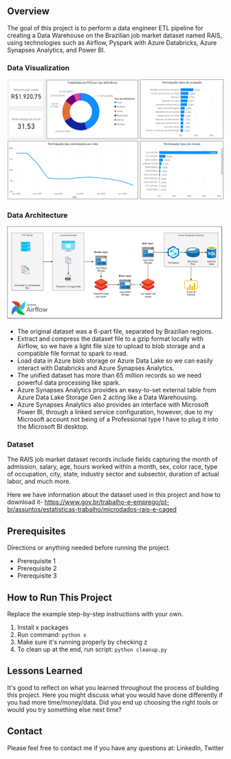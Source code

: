 ## Overview

The goal of this project is to perform a data engineer ETL pipeline for creating a Data Warehouse on the Brazilian job market dataset named RAIS, using technologies such as Airflow, Pyspark with Azure Databricks, Azure Synapses Analytics, and Power BI. 
### Data Visualization

![Example dashboard image](Rais_dashboard.png)

### Data Architecture

![Example architecture image](rais-data-architecture.drawio.png)

- The original dataset was a 6-part file, separated by Brazilian regions.
- Extract and compress the dataset file to a gzip format locally with Airflow, so we have a light file size to upload to blob storage and a compatible file format to spark to read.
- Load data in Azure blob storage or Azure Data Lake so we can easily interact with Databricks and Azure Synapses Analytics.
- The unified dataset has more than 65 million records so we need powerful data processing like spark.
- Azure Synapses Analytics provides an easy-to-set external table from Azure Data Lake Storage Gen 2 acting like a Data Warehousing.
- Azure Synapses Analytics also provides an interface with Microsoft Power BI, through a linked service configuration, however, due to my Microsoft account not being of a Professional type I have to plug it into the Microsoft BI desktop. 

### Dataset
The RAIS job market dataset records include fields capturing the month of admission, salary, age, hours worked within a month, sex, color race, type of occupation, city, state, industry sector and subsector, duration of actual labor, and much more.

Here we have information about the dataset used in this project and how to download it- https://www.gov.br/trabalho-e-emprego/pt-br/assuntos/estatisticas-trabalho/microdados-rais-e-caged

## Prerequisites

Directions or anything needed before running the project.

- Prerequisite 1
- Prerequisite 2
- Prerequisite 3

## How to Run This Project

Replace the example step-by-step instructions with your own.

1. Install x packages
2. Run command: `python x`
3. Make sure it's running properly by checking z
4. To clean up at the end, run script: `python cleanup.py`

## Lessons Learned

It's good to reflect on what you learned throughout the process of building this project. Here you might discuss what you would have done differently if you had more time/money/data. Did you end up choosing the right tools or would you try something else next time?

## Contact

Please feel free to contact me if you have any questions at: LinkedIn, Twitter
